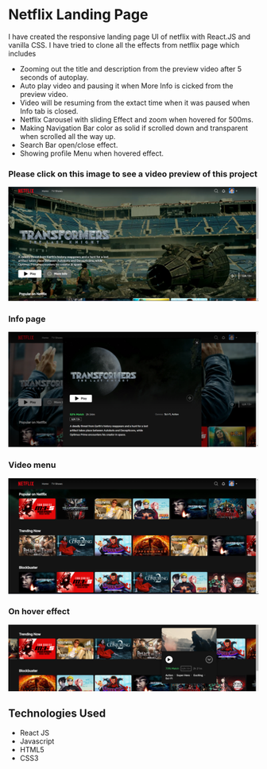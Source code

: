# Netflix Landing Page

I have created the responsive landing page UI of netflix with React.JS and vanilla CSS. I have tried to clone all the effects from netflix page which includes

* Zooming out the title and description from the preview video after 5 seconds of autoplay.
* Auto play video and pausing it when More Info is cicked from the preview video.
* Video will be resuming from the extact time when it was paused when Info tab is closed.
* Netflix Carousel with sliding Effect and zoom when hovered for 500ms.
* Making Navigation Bar color as solid if scrolled down and transparent when scrolled all the way up.
* Search Bar open/close effect.
* Showing profile Menu when hovered effect.

### Please click on this image to see a video preview of this project
[![Watch a video](https://github.com/sawarni99/netflix-clone/blob/main/samples/Preview-Page.png)](https://youtu.be/Ue6EgAy82rY)

### Info page
![Info Page](https://github.com/sawarni99/netflix-clone/blob/main/samples/Info-Page.png)

### Video menu
![Videos](https://github.com/sawarni99/netflix-clone/blob/main/samples/Menu-Page.png)

### On hover effect
![Hover](https://github.com/sawarni99/netflix-clone/blob/main/samples/Zoom-Effect.png)

## Technologies Used
* React JS
* Javascript
* HTML5
* CSS3
